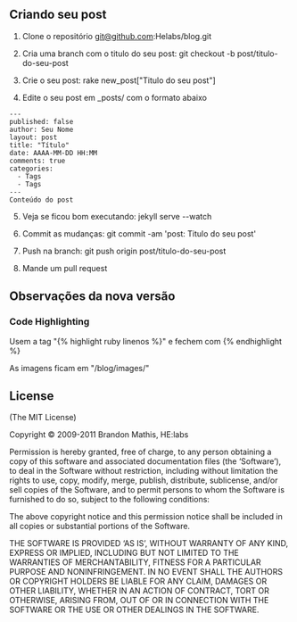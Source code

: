 ## Criando seu post

1) Clone o repositório
git@github.com:Helabs/blog.git

2) Cria uma branch com o titulo do seu post:
git checkout -b post/titulo-do-seu-post

3) Crie o seu post:
rake new_post["Titulo do seu post"]

4) Edite o seu post em _posts/ com o formato abaixo

```
---
published: false
author: Seu Nome
layout: post
title: "Título"
date: AAAA-MM-DD HH:MM
comments: true
categories:
  - Tags
  - Tags
---
Conteúdo do post
```

5) Veja se ficou bom executando: jekyll serve --watch

6) Commit as mudanças: git commit -am 'post: Titulo do seu post'

7) Push na branch: git push origin post/titulo-do-seu-post

8) Mande um pull request

## Observações da nova versão

### Code Highlighting

Usem a tag "{% highlight ruby linenos %}" e fechem com {% endhighlight %}

As imagens ficam em "/blog/images/"

## License
(The MIT License)

Copyright © 2009-2011 Brandon Mathis, HE:labs

Permission is hereby granted, free of charge, to any person obtaining a copy of this software and associated documentation files (the ‘Software’), to deal in the Software without restriction, including without limitation the rights to use, copy, modify, merge, publish, distribute, sublicense, and/or sell copies of the Software, and to permit persons to whom the Software is furnished to do so, subject to the following conditions:

The above copyright notice and this permission notice shall be included in all copies or substantial portions of the Software.

THE SOFTWARE IS PROVIDED ‘AS IS’, WITHOUT WARRANTY OF ANY KIND, EXPRESS OR IMPLIED, INCLUDING BUT NOT LIMITED TO THE WARRANTIES OF MERCHANTABILITY, FITNESS FOR A PARTICULAR PURPOSE AND NONINFRINGEMENT. IN NO EVENT SHALL THE AUTHORS OR COPYRIGHT HOLDERS BE LIABLE FOR ANY CLAIM, DAMAGES OR OTHER LIABILITY, WHETHER IN AN ACTION OF CONTRACT, TORT OR OTHERWISE, ARISING FROM, OUT OF OR IN CONNECTION WITH THE SOFTWARE OR THE USE OR OTHER DEALINGS IN THE SOFTWARE.
